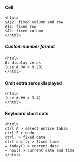 #### Cell
    <html>
    $A$2: fixed column and row
    A$2: fixed row
    $A2: fixed column
    </html>

##### Custom number format
    <html>
    0: display zeros
    (use #.00 > 9.20)
    </html>

#### Omit extra zeros displayed 
    <html>
    (use #.## > 3.4)
    </html>

#### Keyboard short cuts
    <html>
    ctrl A > select entire table 
    ctrl Z > undo
    ctrl; > fixed date 
    ctrl shift; > fixed time
    = today() > current date
    = now() > current date and time
    </html>